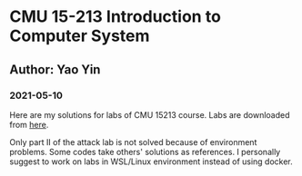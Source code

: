 
# CMU 15-213 Introduction to Computer System

## Author: Yao Yin

### 2021-05-10

Here are my solutions for labs of CMU 15213 course. Labs are downloaded from [here](http://csapp.cs.cmu.edu/3e/labs.html).

Only part II of the attack lab is not solved because of environment problems. Some codes take others' solutions as references. I personally suggest to work on labs in WSL/Linux environment instead of using docker.


